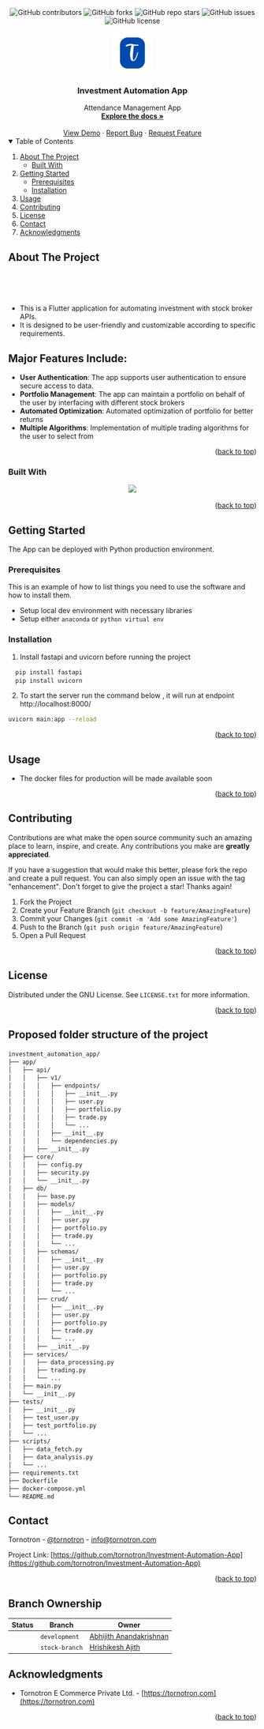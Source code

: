 <div align="center">
<img alt="GitHub contributors" src="https://img.shields.io/github/contributors/tornotron/Investment-Automation-App?style=for-the-badge">
<img alt="GitHub forks" src="https://img.shields.io/github/forks/tornotron/Investment-Automation-App?style=for-the-badge">
<img alt="GitHub repo stars" src="https://img.shields.io/github/stars/tornotron/Investment-Automation-App?style=for-the-badge">
<img alt="GitHub issues" src="https://img.shields.io/github/issues-raw/tornotron/Investment-Automation-App?style=for-the-badge">
<img alt="GitHub license" src="https://img.shields.io/github/license/tornotron/Investment-Automation-App?style=for-the-badge">
</div>

<!-- PROJECT LOGO -->
<br />
<div align="center">
  <a href="https://github.com/tornotron">
    <img src="assets/img/favicon.png" alt="Logo" width="80" height="80">
  </a>
  <h3 align="center">Investment Automation App</h3>
  <div align="center">
    Attendance Management App  
    <br />
    <a href="https://github.com/tornotron/Investment-Automation-App/docs/README.md"><strong>Explore the docs »</strong></a>
    <br />
    <br />
    <a href="https://github.com/tornotron/Investment-Automation-App/demo/README.md">View Demo</a>
    ·
    <a href="https://github.com/tornotron/Investment-Automation-App/issues">Report Bug</a>
    ·
    <a href="https://github.com/tornotron/Investment-Automation-App/issues">Request Feature</a>
  </div>
</div>

<!-- TABLE OF CONTENTS -->
<details open>
  <summary>Table of Contents</summary>
  <ol>
    <li>
      <a href="#about-the-project">About The Project</a>
      <ul>
        <li><a href="#built-with">Built With</a></li>
      </ul>
    </li>
    <li>
      <a href="#getting-started">Getting Started</a>
      <ul>
        <li><a href="#prerequisites">Prerequisites</a></li>
        <li><a href="#installation">Installation</a></li>
      </ul>
    </li>
    <li><a href="#usage">Usage</a></li>
    <li><a href="#contributing">Contributing</a></li>
    <li><a href="#license">License</a></li>
    <li><a href="#contact">Contact</a></li>
    <li><a href="#acknowledgments">Acknowledgments</a></li>
  </ol>
</details>

<!-- ABOUT THE PROJECT -->

## About The Project

<div align="center">
  <!-- Product snapshots should be added here later.... -->
  <!-- <img alt="Product Image 1" width="30%" height="30%" src="Investment-Automation-App-Dashboard-1.png">
  <img alt="Product Image 1" width="30%" height="30%" src="Investment-Automation-App-Dashboard-2.png">
  <img alt="Product Image 1" width="30%" height="30%" src="Investment-Automation-App-Dashboard-3.png"> -->
  <!-- Add vertical space -->
  <br>  
  <br>  
  <br>

</div>

- This is a Flutter application for automating investment with stock broker APIs.
- It is designed to be user-friendly and customizable according to specific requirements.

## Major Features Include:

- **User Authentication**: The app supports user authentication to ensure secure access to data.
- **Portfolio Management**: The app can maintain a portfolio on behalf of the user by interfacing with different stock brokers
- **Automated Optimization**: Automated optimization of portfolio for better returns
- **Multiple Algorithms**: Implementation of multiple trading algorithms for the user to select from

<p align="right">(<a href="#readme-top">back to top</a>)</p>

### Built With

<!-- Using Devicon font -->
<!-- <img height="50px" width="50px" src="https://cdn.jsdelivr.net/gh/devicons/devicon/icons/flutter/flutter-original.svg" /> -->
<!-- * [![Flutter][Flutter-Icon]][https://flutter.dev] -->

<!-- Using skill-icons -->
<p align="center">
  <a href="https://skillicons.dev">
    <img src="https://skillicons.dev/icons?i=python,fastapi,sqlite,vscode,neovim,docker,kubernetes,dynamodb,githubactions" />
  </a>
</p>

<p align="right">(<a href="#readme-top">back to top</a>)</p>

<!-- Using Shields.io and Simple Icons -->
<!-- <img src="https://img.shields.io/badge/Flutter-20232A?style=for-the-badge&logo=flutter&logoColor=61DAFB" />   -->

<!-- GETTING STARTED -->

## Getting Started

The App can be deployed with Python production environment.

### Prerequisites

This is an example of how to list things you need to use the software and how to install them.

- Setup local dev environment with necessary libraries
- Setup either `anaconda` or `python virtual env`

### Installation

1. Install fastapi and uvicorn before running the project

```bash
  pip install fastapi
  pip install uvicorn
```

2. To start the server run the command below , it will run at endpoint http://localhost:8000/

```bash
uvicorn main:app --reload
```

<p align="right">(<a href="#readme-top">back to top</a>)</p>

<!-- USAGE EXAMPLES -->

## Usage

- The docker files for production will be made available soon

<p align="right">(<a href="#readme-top">back to top</a>)</p>

<!-- CONTRIBUTING -->

## Contributing

Contributions are what make the open source community such an amazing place to learn, inspire, and create. Any contributions you make are **greatly appreciated**.

If you have a suggestion that would make this better, please fork the repo and create a pull request. You can also simply open an issue with the tag "enhancement".
Don't forget to give the project a star! Thanks again!

1. Fork the Project
2. Create your Feature Branch (`git checkout -b feature/AmazingFeature`)
3. Commit your Changes (`git commit -m 'Add some AmazingFeature'`)
4. Push to the Branch (`git push origin feature/AmazingFeature`)
5. Open a Pull Request

<p align="right">(<a href="#readme-top">back to top</a>)</p>

<!-- LICENSE -->

## License

Distributed under the GNU License. See `LICENSE.txt` for more information.

<p align="right">(<a href="#readme-top">back to top</a>)</p>

## Proposed folder structure of the project

```
investment_automation_app/
├── app/
│   ├── api/
│   │   ├── v1/
│   │   │   ├── endpoints/
│   │   │   │   ├── __init__.py
│   │   │   │   ├── user.py
│   │   │   │   ├── portfolio.py
│   │   │   │   ├── trade.py
│   │   │   │   └── ...
│   │   │   ├── __init__.py
│   │   │   └── dependencies.py
│   │   ├── __init__.py
│   ├── core/
│   │   ├── config.py
│   │   ├── security.py
│   │   └── __init__.py
│   ├── db/
│   │   ├── base.py
│   │   ├── models/
│   │   │   ├── __init__.py
│   │   │   ├── user.py
│   │   │   ├── portfolio.py
│   │   │   ├── trade.py
│   │   │   └── ...
│   │   ├── schemas/
│   │   │   ├── __init__.py
│   │   │   ├── user.py
│   │   │   ├── portfolio.py
│   │   │   ├── trade.py
│   │   │   └── ...
│   │   ├── crud/
│   │   │   ├── __init__.py
│   │   │   ├── user.py
│   │   │   ├── portfolio.py
│   │   │   ├── trade.py
│   │   │   └── ...
│   │   ├── __init__.py
│   ├── services/
│   │   ├── data_processing.py
│   │   ├── trading.py
│   │   └── ...
│   ├── main.py
│   └── __init__.py
├── tests/
│   ├── __init__.py
│   ├── test_user.py
│   ├── test_portfolio.py
│   └── ...
├── scripts/
│   ├── data_fetch.py
│   ├── data_analysis.py
│   └── ...
├── requirements.txt
├── Dockerfile
├── docker-compose.yml
└── README.md
```

<!-- CONTACT -->

## Contact

Tornotron - [@tornotron](https://twitter.com/tornotron) - info@tornotron.com

Project Link: [https://github.com/tornotron/Investment-Automation-App](https://github.com/tornotron/Investment-Automation-App)

<p align="right">(<a href="#readme-top">back to top</a>)</p>

## Branch Ownership

| Status | Branch         | Owner                                                 |
| ------ | -------------- | ----------------------------------------------------- |
|        | `development`  | [Abhijith Anandakrishnan](abhijithananthan@gmail.com) |
|        | `stock-branch` | [Hrishikesh Ajith](hrishikeshajith0@gmail.com)        |

<!-- ACKNOWLEDGMENTS -->

## Acknowledgments

- Tornotron E Commerce Private Ltd. - [https://tornotron.com](https://tornotron.com)

<p align="right">(<a href="#readme-top">back to top</a>)</p>
